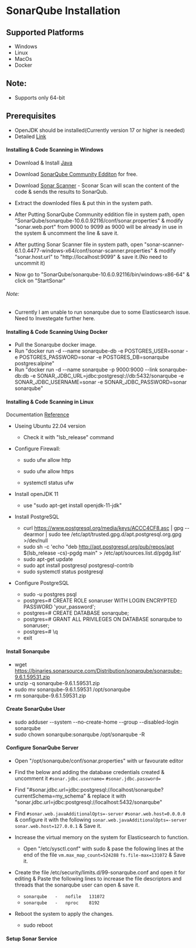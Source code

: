 #   SonarQube Installation

##  Supported Platforms
-   Windows
-   Linux
-   MacOs
-   Docker

##  Note:
-   Supports only 64-bit

##  Prerequisites
-   OpenJDK should be installed(Currently version 17 or higher is needed)
-   Detailed [Link](https://docs.sonarsource.com/sonarqube/9.9/requirements/prerequisites-and-overview/)

####    Installing & Code Scanning in Windows
-   Download & Install [Java](https://www.oracle.com/java/technologies/downloads/?er=221886#jdk17-windows)
-   Download [SonarQube Community Edditon](https://www.sonarsource.com/products/sonarqube/downloads/) for free.
-   Download [Sonar Scanner](https://docs.sonarsource.com/sonarqube/9.9/analyzing-source-code/scanners/sonarscanner/)  - Sconar Scan will scan the content of the code & sends the results to SonarQub.

-   Extract the downloded files & put thin in the system path.
-   After Putting SonarQube Community eddition file in system path, open "SonarQube/sonarqube-10.6.0.92116/conf/sonar.properties" & modify "sonar.web.port" from 9000 to 9099 as 9000 will be already in use in the system & uncomment the line & save it.
-   After putting Sonar Scanner file in system path, open "sonar-scanner-6.1.0.4477-windows-x64/conf/sonar-scanner.properties" & modify "sonar.host.url" to "http://localhost:9099" & save it.(No need to uncommit it)

-   Now go to "SonarQube/sonarqube-10.6.0.92116/bin/windows-x86-64" & click on "StartSonar"

###### Note:
-   Currently I am unable to run sonarqube due to some Elasticsearch issue. Need to Investegate further here.


####    Installing & Code Scanning Using Docker
-   Pull the Sonarqube docker image.
-   Run "docker run -d --name sonarqube-db -e POSTGRES_USER=sonar -e POSTGRES_PASSWORD=sonar -e POSTGRES_DB=sonarqube postgres:alpine"
-   Run "docker run -d --name sonarqube -p 9000:9000 --link sonarqube-db:db -e SONAR_JDBC_URL=jdbc:postgresql://db:5432/sonarqube -e SONAR_JDBC_USERNAME=sonar -e SONAR_JDBC_PASSWORD=sonar sonarqube"


####    Installing & Code Scanning in Linux
Documentation [Reference](https://docs.vultr.com/how-to-use-sonarqube-on-ubuntu-22-04-lts)
-   Useing Ubuntu 22.04 version
    -   Check it with "lsb_release" command

-   Configure Firewall:
    -   sudo ufw allow http
    -   sudo ufw allow https

    -   systemctl status ufw

-   Install openJDK 11
    -   use "sudo apt-get install openjdk-11-jdk"

-   Install PostgreSQL
    -   curl https://www.postgresql.org/media/keys/ACCC4CF8.asc | gpg --dearmor | sudo tee /etc/apt/trusted.gpg.d/apt.postgresql.org.gpg >/dev/null
    -   sudo sh -c 'echo "deb http://apt.postgresql.org/pub/repos/apt $(lsb_release -cs)-pgdg main" > /etc/apt/sources.list.d/pgdg.list'
    -   sudo apt-get update
    -   sudo apt install postgresql postgresql-contrib
    -   sudo systemctl status postgresql

-   Configure PostgreSQL
    -   sudo -u postgres psql
    -   postgres=# CREATE ROLE sonaruser WITH LOGIN ENCRYPTED PASSWORD 'your_password';
    -   postgres=# CREATE DATABASE sonarqube;
    -   postgres=# GRANT ALL PRIVILEGES ON DATABASE sonarqube to sonaruser;
    -   postgres=# \q
    -   exit

####    Install Sonarqube
-   wget https://binaries.sonarsource.com/Distribution/sonarqube/sonarqube-9.6.1.59531.zip
-   unzip -q sonarqube-9.6.1.59531.zip
-   sudo mv sonarqube-9.6.1.59531 /opt/sonarqube
-   rm sonarqube-9.6.1.59531.zip

####    Create SonarQube User
-   sudo adduser --system --no-create-home --group --disabled-login sonarqube
-   sudo chown sonarqube:sonarqube /opt/sonarqube -R

####    Configure SonarQube Server
-   Open "/opt/sonarqube/conf/sonar.properties" with ur favourate editor
-   Find the below and adding the database credentials created & uncomment it
    `#sonar.jdbc.username=`
    `#sonar.jdbc.password=`
-   Find "#sonar.jdbc.url=jdbc:postgresql://localhost/sonarqube?currentSchema=my_schema" & replace it with "sonar.jdbc.url=jdbc:postgresql://localhost:5432/sonarqube"
-   Find
    `#sonar.web.javaAdditionalOpts=-server`
    `#sonar.web.host=0.0.0.0`   
    & configure it with the following
    `sonar.web.javaAdditionalOpts=-server`
    `sonar.web.host=127.0.0.1` & Save it.
-   Increase the virtual memory on the system for Elasticsearch to function. 
    -   Open "/etc/sysctl.conf" with sudo & pase the following lines at the end of the file
        `vm.max_map_count=524288`
        `fs.file-max=131072`    & Save it.
-   Create the file /etc/security/limits.d/99-sonarqube.conf and open it for editing & Paste the following lines to increase the file descriptors and threads that the sonarqube user can open & save it.
    -   `sonarqube   -   nofile   131072`
    -   `sonarqube   -   nproc    8192`

-   Reboot the system to apply the changes.
    -   sudo reboot

####    Setup Sonar Service
